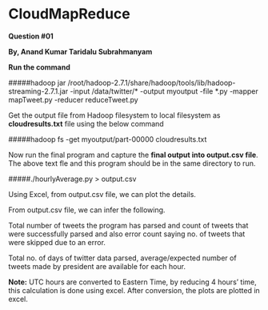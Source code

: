 # CloudMapReduce

**Question #01**

**By, Anand Kumar Taridalu Subrahmanyam**

**Run the command**

#####hadoop jar /root/hadoop-2.7.1/share/hadoop/tools/lib/hadoop-streaming-2.7.1.jar -input /data/twitter/* -output myoutput -file *.py -mapper mapTweet.py -reducer reduceTweet.py

Get the output file from Hadoop filesystem to local filesystem as **cloudresults.txt** file using the below command

#####hadoop fs -get myoutput/part-00000 cloudresults.txt

Now run the final program and capture the **final output into output.csv file**. The above text fle and this program should be in the same directory to run.

#####./hourlyAverage.py > output.csv

Using Excel, from output.csv file, we can plot the details.

From output.csv file, we can infer the following.

Total number of tweets the program has parsed and count of tweets that were successfully parsed and also error count saying no. of tweets that were skipped due to an error.

Total no. of days of twitter data parsed, average/expected number of tweets made by president are available for each hour.

**Note:** UTC hours are converted to Eastern Time, by reducing 4 hours’ time, this calculation is done using excel. After conversion, the plots are plotted in excel.
